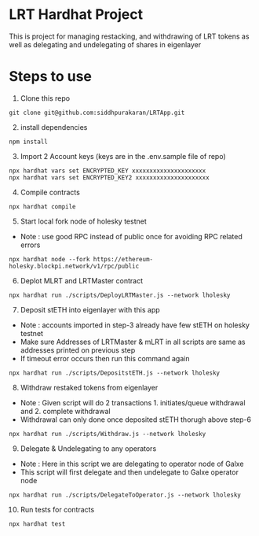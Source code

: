 # LRT Hardhat Project
This is project for managing restacking, and withdrawing of LRT tokens as well as delegating and undelegating of shares in eigenlayer

# Steps to use

1. Clone this repo 
```shell
git clone git@github.com:siddhpurakaran/LRTApp.git
```

2. install dependencies 
```shell
npm install
```

3. Import 2 Account keys  (keys are in the .env.sample file of repo)
```shell
npx hardhat vars set ENCRYPTED_KEY xxxxxxxxxxxxxxxxxxxxx
npx hardhat vars set ENCRYPTED_KEY2 xxxxxxxxxxxxxxxxxxxxx
```

4. Compile contracts 
```shell
npx hardhat compile
```

5. Start local fork node of holesky testnet 
 - Note : use good RPC instead of public once for avoiding RPC related errors
```shell
npx hardhat node --fork https://ethereum-holesky.blockpi.network/v1/rpc/public		
```

6. Deplot MLRT and LRTMaster contract
```shell
npx hardhat run ./scripts/DeployLRTMaster.js --network lholesky
```

7. Deposit stETH into eigenlayer with this app
- Note : accounts imported in step-3 already have few stETH on holesky testnet
- Make sure Addresses of LRTMaster & mLRT in all scripts are same as addresses printed on previous step
- If timeout error occurs then run this command again
```shell
npx hardhat run ./scripts/DepositstETH.js --network lholesky
```

8. Withdraw restaked tokens from eigenlayer
- Note : Given script will do 2 transactions 1. initiates/queue withdrawal and 2. complete withdrawal
- Withdrawal can only done once deposited stETH thorugh above step-6 
```shell
npx hardhat run ./scripts/Withdraw.js --network lholesky
```

9. Delegate & Undelegating to any operators
- Note : Here in this script we are delegating to operator node of Galxe
- This script will first delegate and then undelegate to Galxe operator node
```shell
npx hardhat run ./scripts/DelegateToOperator.js --network lholesky
```


10. Run tests for contracts 
```shell
npx hardhat test
```
